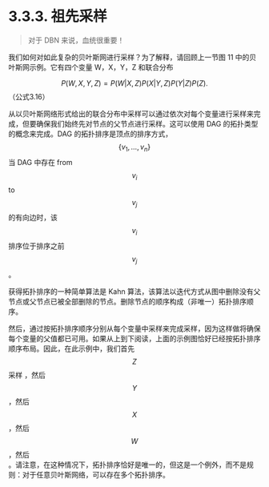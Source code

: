 # 3.3.3. 祖先采样

> 对于 DBN 来说，血统很重要！

我们如何对如此复杂的贝叶斯网进行采样？为了解释，请回顾上一节图 11 中的贝叶斯网示例。它有四个变量 W，X，Y，Z 和联合分布

$$P(W,X,Y,Z)=P(W|X,Z)P(X|Y,Z)P(Y|Z)P(Z).$$（公式3.16）

从以贝叶斯网络形式给出的联合分布中采样可以通过依次对每个变量进行采样来完成，但要确保我们始终先对节点的父节点进行采样。这可以使用 DAG 的拓扑类型的概念来完成。DAG 的拓扑排序是顶点的排序方式，$$\{v_1,\dots,v_n\}$$当 DAG 中存在 from $$v_i$$to$$v_j$$的有向边时，该$$v_i$$排序位于排序之前$$v_j$$。

获得拓扑排序的一种简单算法是 Kahn 算法，该算法以迭代方式从图中删除没有父节点或父节点已被全部删除的节点。删除节点的顺序构成（非唯一）拓扑排序顺序。

然后，通过按拓扑排序顺序分别从每个变量中采样来完成采样，因为这样做将确保每个变量的父值都已可用。如果从上到下阅读，上面的示例图恰好已经按拓扑排序顺序布局。因此，在此示例中，我们首先$$Z$$采样 ，然后$$Y$$，然后$$X$$，然后$$W$$ ，然后\
。请注意，在这种情况下，拓扑排序恰好是唯一的，但这是一个例外，而不是规则：对于任意贝叶斯网络，可以存在多个拓扑排序。
